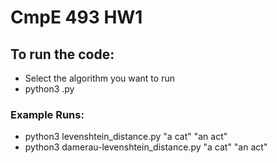 # CmpE 493 HW1

## To run the code: 
* Select the algorithm you want to run
* python3 <file>.py <string1> <string2>
### Example Runs:
* python3 levenshtein_distance.py "a cat" "an act"
* python3 damerau-levenshtein_distance.py "a cat" "an act"
